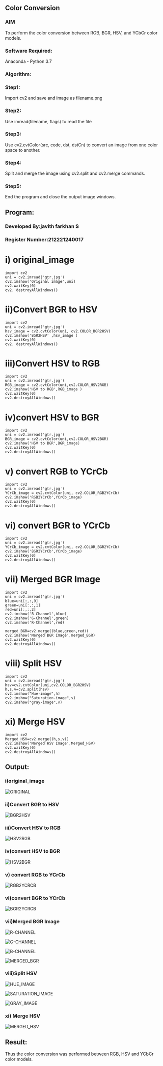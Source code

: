 ## Color Conversion
### AIM
To perform the color conversion between RGB, BGR, HSV, and YCbCr color models.

### Software Required:
Anaconda - Python 3.7
### Algorithm:
### Step1:
Import cv2 and save and image as filename.png

### Step2:

Use imread(filename, flags) to read the file

### Step3:

Use cv2.cvtColor(src, code, dst, dstCn) to convert an image from one color space to another.

### Step4:

Split and merge the image using cv2.split and cv2.merge commands.

### Step5:

End the program and close the output image windows.

## Program:

### Developed By:javith farkhan S
### Register Number:212221240017
# i) original_image
```
import cv2
uni = cv2.imread('gtr.jpg')
cv2.imshow('Original image',uni)
cv2.waitKey(0)
cv2. destroyAllWindows()

```
# ii)Convert BGR to HSV
```
import cv2
uni = cv2.imread('gtr.jpg')
hsv_image = cv2.cvtColor(uni, cv2.COLOR_BGR2HSV)
cv2.imshow('BGR2HSV' ,hsv_image )
cv2.waitKey(0)
cv2. destroyAllWindows()
```
# iii)Convert HSV to RGB
```
import cv2
uni = cv2.imread('gtr.jpg')
RGB_image = cv2.cvtColor(uni,cv2.COLOR_HSV2RGB)
cv2.imshow('HSV to RGB',RGB_image )
cv2.waitKey(0)
cv2.destroyAllWindows()
```
# iv)convert HSV to BGR
```
import cv2
uni = cv2.imread('gtr.jpg')
BGR_image = cv2.cvtColor(uni,cv2.COLOR_HSV2BGR)
cv2.imshow('HSV to BGR',BGR_image)
cv2.waitKey(0)
cv2.destroyAllWindows()
```
# v) convert RGB to YCrCb
```
import cv2
uni = cv2.imread('gtr.jpg')
YCrCb_image = cv2.cvtColor(uni, cv2.COLOR_RGB2YCrCb)
cv2.imshow('RGB2YCrCb',YCrCb_image)
cv2.waitKey(0)
cv2.destroyAllWindows()
```
# vi) convert BGR to YCrCb
```
import cv2
uni = cv2.imread('gtr.jpg')
YCrCb_image = cv2.cvtColor(uni, cv2.COLOR_BGR2YCrCb)
cv2.imshow('BGR2YCrCb',YCrCb_image)
cv2.waitKey(0)
cv2.destroyAllWindows()
```
# vii) Merged BGR Image
```
import cv2
uni = cv2.imread('gtr.jpg')
blue=uni[:,:,0]
green=uni[:,:,1]
red=uni[:,:,2]
cv2.imshow('B-Channel',blue)
cv2.imshow('G-Channel',green)
cv2.imshow('R-Channel',red)

merged_BGR=cv2.merge((blue,green,red))
cv2.imshow('Merged BGR Image',merged_BGR)
cv2.waitKey(0)
cv2.destroyAllWindows()
```
# viii) Split HSV
```
import cv2
uni = cv2.imread('gtr.jpg')
hsv=cv2.cvtColor(uni,cv2.COLOR_BGR2HSV)
h,s,v=cv2.split(hsv)
cv2.imshow("Hue-image",h)
cv2.imshow("Saturation-image",s)
cv2.imshow("gray-image",v)
```
# xi) Merge HSV
```
import cv2
Merged_HSV=cv2.merge((h,s,v))
cv2.imshow('Merged HSV Image',Merged_HSV)
cv2.waitKey(0)
cv2.destroyAllWindows()
```


## Output:
### i)original_image


![ORIGINAL](https://user-images.githubusercontent.com/94296805/228018973-a7fe3c3e-bf38-469f-b208-3ea8123bea5e.png)



### ii)Convert BGR to HSV


![BGR2HSV](https://user-images.githubusercontent.com/94296805/228023016-17a09648-67df-4f80-9279-15ce65619a21.png)



### iii)Convert HSV to RGB


![HSV2RGB](https://user-images.githubusercontent.com/94296805/228019159-dbbcbba6-2bf3-4d79-ace5-803594cb1598.png)




### iv)convert HSV to BGR

![HSV2BGR](https://user-images.githubusercontent.com/94296805/228019212-96fe711c-97a7-4ddc-addb-af3ce0549532.png)


### v) convert RGB to YCrCb

![RGB2YCRCB](https://user-images.githubusercontent.com/94296805/228019279-0bd8c9e0-50f8-41a3-a86d-6b7b55e6340f.png)



### vi)convert BGR to YCrCb

![BGR2YCRCB](https://user-images.githubusercontent.com/94296805/228019338-e775e818-0084-42cc-b14b-ff01e15e4f49.png)



### vii)Merged BGR Image

![R-CHANNEL](https://user-images.githubusercontent.com/94296805/228020059-29267340-1283-448e-a5da-93e20cdf0f2c.png)

![G-CHANNEL](https://user-images.githubusercontent.com/94296805/228020104-89aed6bb-e90b-42d8-b7fb-544b85576b02.png)

![B-CHANNEL](https://user-images.githubusercontent.com/94296805/228020159-ca354f2d-bb10-431a-9a2e-aae7b7878d11.png)

![MERGED_BGR](https://user-images.githubusercontent.com/94296805/228019475-a28af945-6b58-470c-9c5e-f22296109b07.png)



### viii)Split HSV

![HUE_IMAGE](https://user-images.githubusercontent.com/94296805/228019711-34b29677-ff24-4eb1-930b-2051a3e601b2.png)

![SATURATION_IMAGE](https://user-images.githubusercontent.com/94296805/228019775-5873db7c-59ac-4809-ae9c-864720934f87.png)

![GRAY_IMAGE](https://user-images.githubusercontent.com/94296805/228019841-a660fc79-ce17-4f26-8ab0-fc592dadbe52.png)

### xi) Merge HSV

![MERGED_HSV](https://user-images.githubusercontent.com/94296805/228019934-497702b6-9d1d-4c2c-a5b3-7f7223602ba3.png)


## Result:
Thus the color conversion was performed between RGB, HSV and YCbCr color models.
